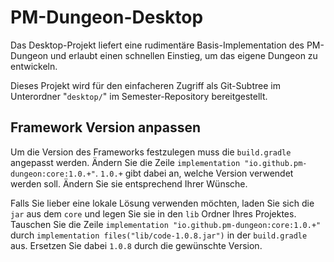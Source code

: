 # PM-Dungeon-Desktop

Das Desktop-Projekt liefert eine rudimentäre Basis-Implementation des PM-Dungeon und erlaubt einen schnellen Einstieg, um das eigene Dungeon zu entwickeln.

Dieses Projekt wird für den einfacheren Zugriff als Git-Subtree im Unterordner "`desktop/`" im Semester-Repository bereitgestellt.

## Framework Version anpassen

Um die Version des Frameworks festzulegen muss die `build.gradle` angepasst werden.  Ändern Sie die Zeile `implementation "io.github.pm-dungeon:core:1.0.+"`. `1.0.+` gibt dabei an, welche Version verwendet werden soll. Ändern Sie sie entsprechend Ihrer Wünsche.

Falls Sie lieber eine lokale Lösung verwenden möchten, laden Sie sich die `jar` aus dem `core` und legen Sie sie in den `lib` Ordner Ihres Projektes. Tauschen Sie die Zeile `implementation "io.github.pm-dungeon:core:1.0.+"` durch `implementation files("lib/code-1.0.8.jar")` in der `build.gradle` aus. Ersetzen Sie dabei `1.0.8` durch die gewünschte Version.

